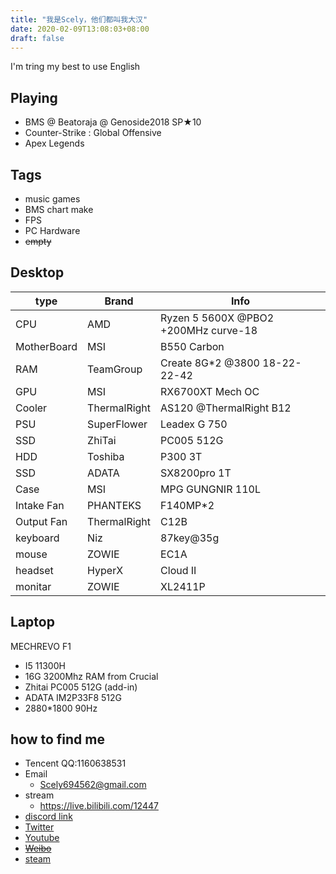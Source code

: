 ```yaml
---
title: "我是Scely，他们都叫我大汉"
date: 2020-02-09T13:08:03+08:00
draft: false
---
```

<!--more-->
  I'm tring my best to use English

## Playing
- BMS @ Beatoraja @ Genoside2018 SP★10
- Counter-Strike : Global Offensive
- Apex Legends

## Tags
- music games
- BMS chart make
- FPS
- PC Hardware
- ~~empty~~

## Desktop

type | Brand | Info
---|---|---
CPU | AMD | Ryzen 5 5600X @PBO2 +200MHz curve-18
MotherBoard | MSI | B550 Carbon
RAM | TeamGroup | Create 8G*2 @3800 18-22-22-42
GPU  | MSI | RX6700XT Mech OC
Cooler | ThermalRight | AS120 @ThermalRight B12 
PSU | SuperFlower | Leadex G 750
SSD | ZhiTai | PC005 512G
HDD | Toshiba | P300 3T
SSD | ADATA | SX8200pro 1T
Case | MSI | MPG GUNGNIR 110L
Intake Fan | PHANTEKS | F140MP*2
Output Fan | ThermalRight | C12B
keyboard | Niz | 87key@35g
mouse | ZOWIE | EC1A
headset | HyperX | Cloud II
monitar | ZOWIE | XL2411P



## Laptop

MECHREVO F1
- I5 11300H
- 16G 3200Mhz RAM from Crucial
- Zhitai PC005 512G (add-in)
- ADATA IM2P33F8 512G
- 2880*1800 90Hz


## how to find me

- Tencent QQ:1160638531
- Email
  - Scely694562@gmail.com
- stream
  - https://live.bilibili.com/12447
- [discord link](discord.gg/9mp6h6W)
- [Twitter](https://twitter.com/ScelyM)
- [Youtube](https://www.youtube.com/channel/UCEuWgIRKyeApO6dxfca5xOg)
- ~~[Weibo](https://weibo.com/2485089434/profile)~~
- [steam](https://steamcommunity.com/id/ScelyM/)